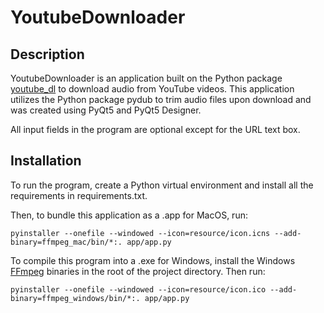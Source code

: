 # YoutubeDownloader

## Description

YoutubeDownloader is an application built on the Python package <a href="http://ytdl-org.github.io/youtube-dl/">youtube_dl</a> to download audio from YouTube videos. This application utilizes the Python package pydub to trim audio files upon download and was created using PyQt5 and PyQt5 Designer.

All input fields in the program are optional except for the URL text box.

## Installation
To run the program, create a Python virtual environment and install all the requirements in requirements.txt.

Then, to bundle this application as a .app for MacOS, run:

`pyinstaller --onefile --windowed --icon=resource/icon.icns --add-binary=ffmpeg_mac/bin/*:. app/app.py`

To compile this program into a .exe for Windows, install the Windows <a href="https://ffmpeg.org/download.html#build-windows">FFmpeg</a> binaries in the root of the project directory. Then run:

`pyinstaller --onefile --windowed --icon=resource/icon.ico --add-binary=ffmpeg_windows/bin/*:. app/app.py`



